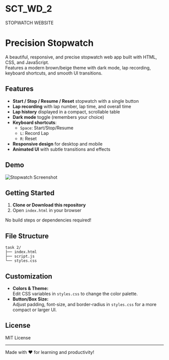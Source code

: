 # SCT_WD_2
STOPWATCH WEBSITE
# Precision Stopwatch

A beautiful, responsive, and precise stopwatch web app built with HTML, CSS, and JavaScript.  
Features a modern brown/beige theme with dark mode, lap recording, keyboard shortcuts, and smooth UI transitions.

## Features

- **Start / Stop / Resume / Reset** stopwatch with a single button
- **Lap recording** with lap number, lap time, and overall time
- **Lap history** displayed in a compact, scrollable table
- **Dark mode** toggle (remembers your choice)
- **Keyboard shortcuts**:  
  - `Space`: Start/Stop/Resume  
  - `L`: Record Lap  
  - `R`: Reset
- **Responsive design** for desktop and mobile
- **Animated UI** with subtle transitions and effects

## Demo

![Stopwatch Screenshot](screenshot.png)

## Getting Started

1. **Clone or Download this repository**
2. Open `index.html` in your browser

No build steps or dependencies required!

## File Structure

```
task 2/
├── index.html
├── script.js
└── styles.css
```

## Customization

- **Colors & Theme:**  
  Edit CSS variables in `styles.css` to change the color palette.
- **Button/Box Size:**  
  Adjust padding, font-size, and border-radius in `styles.css` for a more compact or larger UI.

## License

MIT License

---

Made with ❤️ for learning and productivity!
